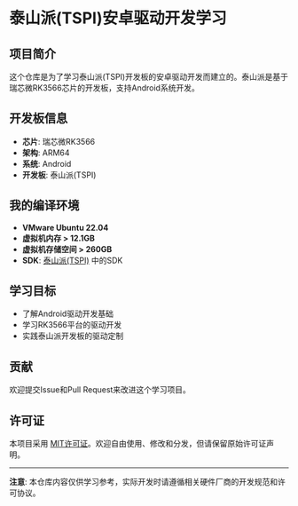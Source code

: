 # 泰山派(TSPI)安卓驱动开发学习

## 项目简介

这个仓库是为了学习泰山派(TSPI)开发板的安卓驱动开发而建立的。泰山派是基于瑞芯微RK3566芯片的开发板，支持Android系统开发。

## 开发板信息

- **芯片**: 瑞芯微RK3566
- **架构**: ARM64
- **系统**: Android
- **开发板**: 泰山派(TSPI)

## 我的编译环境

- **VMware Ubuntu 22.04**
- **虚拟机内存 > 12.1GB**
- **虚拟机存储空间 > 260GB**
- **SDK**: [泰山派(TSPI)](https://wiki.lckfb.com/zh-hans/tspi-rk3566/download-center.html) 中的SDK

## 学习目标

- 了解Android驱动开发基础
- 学习RK3566平台的驱动开发
- 实践泰山派开发板的驱动定制

## 贡献

欢迎提交Issue和Pull Request来改进这个学习项目。

## 许可证

本项目采用 [MIT许可证](LICENSE)。欢迎自由使用、修改和分发，但请保留原始许可证声明。

---

**注意**: 本仓库内容仅供学习参考，实际开发时请遵循相关硬件厂商的开发规范和许可协议。
